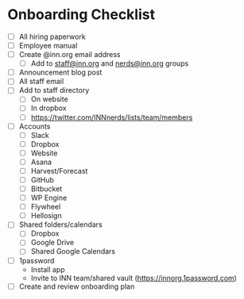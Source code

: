 # Onboarding Checklist

- [ ] All hiring paperwork
- [ ] Employee manual
- [ ] Create @inn.org email address
  - [ ] Add to staff@inn.org and nerds@inn.org groups
- [ ] Announcement blog post
- [ ] All staff email
- [ ] Add to staff directory
  - [ ] On website
  - [ ] In dropbox
  - [ ] https://twitter.com/INNnerds/lists/team/members
- [ ] Accounts
  - [ ] Slack
  - [ ] Dropbox
  - [ ] Website
  - [ ] Asana
  - [ ] Harvest/Forecast
  - [ ] GitHub
  - [ ] Bitbucket
  - [ ] WP Engine
  - [ ] Flywheel
  - [ ] Hellosign
- [ ] Shared folders/calendars
  - [ ] Dropbox
  - [ ] Google Drive
  - [ ] Shared Google Calendars
- [ ] 1password
  - Install app
  - Invite to INN team/shared vault (https://innorg.1password.com)
- [ ] Create and review onboarding plan

